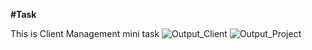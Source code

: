 **#Task**

This is Client Management mini task
![Output_Client](https://github.com/3OOM/Nimap_Task/assets/94597273/7783b18c-ebb6-43d7-b6d5-fddf32738192)
![Output_Project](https://github.com/3OOM/Nimap_Task/assets/94597273/eef589a5-6e2e-419a-bb27-de206d6d9bcf)
